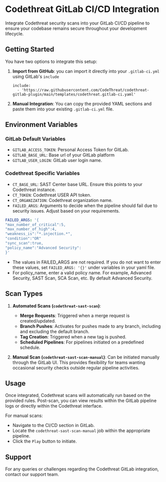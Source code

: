 
# Codethreat GitLab CI/CD Integration

Integrate Codethreat security scans into your GitLab CI/CD pipeline to ensure your codebase remains secure throughout your development lifecycle.

## Getting Started

You have two options to integrate this setup:

1.  **Import from GitHub**:  you can import it directly into your `.gitlab-ci.yml` using GitLab's `include`

    ```
    include:
      - 'https://raw.githubusercontent.com/CodeThreat/codethreat-gitlab-plugin/main/templates/codethreat.gitlab-ci.yaml'
    ```
2.  **Manual Integration**: You can copy the provided YAML sections and paste them into your existing `.gitlab-ci.yml` file.
    

## Environment Variables

### GitLab Default Variables

-   `GITLAB_ACCESS_TOKEN`: Personal Access Token for GitLab.
-   `GITLAB_BASE_URL`: Base url of your GitLab platform
-   `GITLAB_USER_LOGIN`: GitLab user login name.

### Codethreat Specific Variables

-   `CT_BASE_URL`: SAST Center base URL. Ensure this points to your Codethreat instance.
-   `CT_TOKEN`: Codethreat USER API token.
-   `CT_ORGANIZATION`: Codethreat organization name.
-   `FAILED_ARGS`: Arguments to decide when the pipeline should fail due to security issues. Adjust based on your requirements.


```yaml
FAILED_ARGS: '{
"max_number_of_critical":5,
"max_number_of_high":4,
"weakness_is":"*.injection.*",
"condition":"OR"
"sync_scan":true,
"policy_name":"Advanced Security":
}'
``` 

- The values ​​in FAILED_ARGS are not required. If you do not want to enter these values, set `FAILED_ARGS: '{}'` under variables in your yaml file.
- For policy_name, enter a valid policy name. For example, Advanced Security, SAST Scan, SCA Scan, etc. By default Advanced Security. 

## Scan Types

1.  **Automated Scans (`codethreat-sast-scan`)**:
    
    -   **Merge Requests**: Triggered when a merge request is created/updated.
    -   **Branch Pushes**: Activates for pushes made to any branch, including and excluding the default branch.
    -   **Tag Creation**: Triggered when a new tag is pushed.
    -   **Scheduled Pipelines**: For pipelines initiated on a predefined schedule.
2.  **Manual Scan (`codethreat-sast-scan-manual`)**: Can be initiated manually through the GitLab UI. This provides flexibility for teams wanting occasional security checks outside regular pipeline activities.
    

## Usage

Once integrated, Codethreat scans will automatically run based on the provided rules. Post-scan, you can view results within the GitLab pipeline logs or directly within the Codethreat interface.

For manual scans:

-   Navigate to the CI/CD section in GitLab.
-   Locate the `codethreat-sast-scan-manual` job within the appropriate pipeline.
-   Click the `Play` button to initiate.

## Support

For any queries or challenges regarding the Codethreat GitLab integration, contact our support team. 
